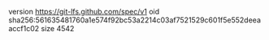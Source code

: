 version https://git-lfs.github.com/spec/v1
oid sha256:561635481760a1e574f92bc53a2214c03af7521529c601f5e552deeaaccf1c02
size 4542
